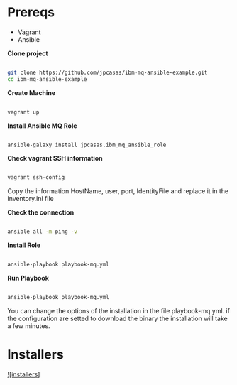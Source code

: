 # Prereqs

- Vagrant
- Ansible

**Clone project**

```bash

git clone https://github.com/jpcasas/ibm-mq-ansible-example.git
cd ibm-mq-ansible-example

```

**Create Machine**

```bash

vagrant up 

```

**Install Ansible MQ Role**

```bash

ansible-galaxy install jpcasas.ibm_mq_ansible_role 


```

**Check vagrant SSH information**

```bash

vagrant ssh-config

```

Copy the information HostName, user, port, IdentityFile and replace it in the inventory.ini file

**Check the connection**

```bash

ansible all -m ping -v

```

**Install Role**

```bash

ansible-playbook playbook-mq.yml

```
**Run Playbook**

```bash

ansible-playbook playbook-mq.yml

```

You can change the options of the installation in the file playbook-mq.yml. if the configuration are setted to download the binary the installation will take a few minutes.


# Installers

[![installers]](installer/README.md)